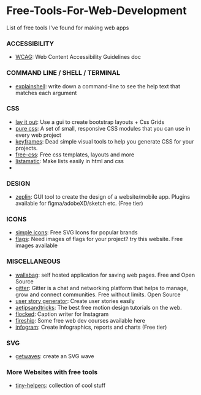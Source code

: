 # Free-Tools-For-Web-Development
List of free tools I've found for making web apps

### ACCESSIBILITY 
- [WCAG](https://www.w3.org/TR/WCAG20-GENERAL/#G17): Web Content Accessibility Guidelines doc

### COMMAND LINE / SHELL / TERMINAL 
- [explainshell](https://explainshell.com/#): write down a command-line to see the help text that matches each argument


### CSS
- [lay it out](https://www.layoutit.com): Use a gui to create bootstrap layouts + Css Grids
- [pure css](https://purecss.io/start/): A set of small, responsive CSS modules that you can use in every web project
- [keyframes](https://keyframes.app): Dead simple visual tools to help you generate CSS for your projects.
- [free-css](https://www.free-css.com): Free css templates, layouts and more
- [listamatic](http://css.maxdesign.com.au/listamatic/horizontal01.htm): Make lists easily in html and css
- 

### DESIGN 
- [zeplin](https://zeplin.io/why-zeplin): GUI tool to create the design of a website/mobile app. Plugins available for figma/adobeXD/sketch etc. (Free tier)

### ICONS 
- [simple icons](https://simpleicons.org): Free SVG Icons for popular brands
- [flags](https://www.countryflags.com): Need images of flags for your project? try this website. Free images available

### MISCELLANEOUS 
- [wallabag](https://wallabag.org/en): self hosted application for saving web pages. Free and Open Source
- [gitter](https://gitter.im): Gitter is a chat and networking platform that helps to manage, grow and connect communities. Free without limits. Open Source
- [user story generator](http://www.writeauserstory.com): Create user stories easily
- [aetipsandtricks](https://www.aetipsandtricks.com): The best free motion design tutorials on the web.
- [flocked](https://flocked.app): Caption writer for Instagram
- [fireship](https://fireship.io): Some free web dev courses available here
- [infogram](https://infogram.com): Create infographics, reports and charts (Free tier)

### SVG 
- [getwaves](https://getwaves.io): create an SVG wave

### More Websites with free tools
- [tiny-helpers](https://tiny-helpers.dev): collection of cool stuff
